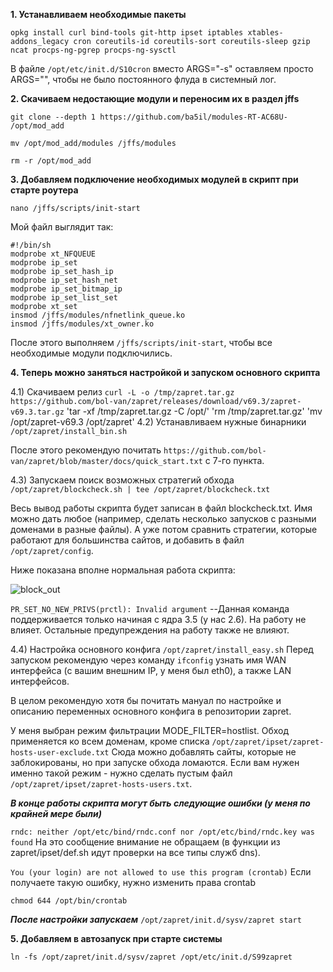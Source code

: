 **1. Устанавливаем необходимые пакеты**

`opkg install curl bind-tools git-http ipset iptables xtables-addons_legacy cron coreutils-id coreutils-sort coreutils-sleep gzip ncat procps-ng-pgrep procps-ng-sysctl` 

В файле `/opt/etc/init.d/S10cron` вместо ARGS="-s" оставляем просто ARGS="", чтобы не было постоянного флуда в системный лог.

**2. Скачиваем недостающие модули и переносим их в раздел jffs**

`git clone --depth 1 https://github.com/ba5il/modules-RT-AC68U- /opt/mod_add`

`mv /opt/mod_add/modules /jffs/modules`

`rm -r /opt/mod_add`

**3. Добавляем подключение необходимых модулей в скрипт при старте роутера**

`nano /jffs/scripts/init-start`

Мой файл выглядит так:
```
#!/bin/sh
modprobe xt_NFQUEUE
modprobe ip_set
modprobe ip_set_hash_ip
modprobe ip_set_hash_net
modprobe ip_set_bitmap_ip
modprobe ip_set_list_set
modprobe xt_set
insmod /jffs/modules/nfnetlink_queue.ko
insmod /jffs/modules/xt_owner.ko
```
После этого выполняем `/jffs/scripts/init-start`, чтобы все необходимые модули подключились.

**4. Теперь можно заняться настройкой и запуском основного скрипта**

4.1) Скачиваем релиз `curl -L -o /tmp/zapret.tar.gz https://github.com/bol-van/zapret/releases/download/v69.3/zapret-v69.3.tar.gz`
      'tar -xf /tmp/zapret.tar.gz -C /opt/'
      'rm /tmp/zapret.tar.gz'
      'mv /opt/zapret-v69.3 /opt/zapret'
4.2) Устанавливаем нужные бинарники  `/opt/zapret/install_bin.sh`

  После этого рекомендую почитать `https://github.com/bol-van/zapret/blob/master/docs/quick_start.txt` с 7-го пункта.

4.3) Запускаем поиск возможных стратегий обхода `/opt/zapret/blockcheck.sh | tee /opt/zapret/blockcheck.txt`

  Весь вывод работы скрипта будет записан в файл blockcheck.txt. Имя можно дать любое (например, сделать несколько запусков с разными доменами в разные файлы). А уже потом сравнить стратегии, которые работают для большинства сайтов, и добавить в файл `/opt/zapret/config`.

Ниже показана вполне нормальная работа скрипта:

![block_out](https://github.com/user-attachments/assets/4c646793-d763-46f9-a5cb-4646e69c9f6a)

`PR_SET_NO_NEW_PRIVS(prctl): Invalid argument` --Данная команда поддерживается только начиная с ядра 3.5 (у нас 2.6). На работу не влияет.
Остальные предупреждения на работу также не влияют.

4.4) Настройка основного конфига `/opt/zapret/install_easy.sh` Перед запуском рекомендую через команду `ifconfig` узнать имя WAN интерфейса (с вашим внешним IP, у меня был eth0), а также LAN интерфейсов.

  В целом рекомендую хотя бы почитать мануал по настройке и описанию переменных основного конфига в репозитории zapret.

   У меня выбран режим фильтрации MODE_FILTER=hostlist. Обход применяется ко всем доменам, кроме списка `/opt/zapret/ipset/zapret-hosts-user-exclude.txt` Сюда можно добавлять сайты, которые не заблокированы, но при запуске обхода ломаются.
  Если вам нужен именно такой режим - нужно сделать пустым файл `/opt/zapret/ipset/zapret-hosts-users.txt`.
  
  ***В конце работы скрипта могут быть следующие ошибки (у меня по крайней мере были)***

  `rndc: neither /opt/etc/bind/rndc.conf nor /opt/etc/bind/rndc.key was found` На это сообщение внимание не обращаем (в функции из zapret/ipset/def.sh идут проверки на все типы служб dns).

  `You (your login) are not allowed to use this program (crontab)` Если получаете такую ошибку, нужно изменить права crontab

  `chmod 644 /opt/bin/crontab`

***После настройки запускаем*** `/opt/zapret/init.d/sysv/zapret start`

**5. Добавляем в автозапуск при старте системы**

`ln -fs /opt/zapret/init.d/sysv/zapret /opt/etc/init.d/S99zapret`
